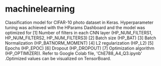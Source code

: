 # machinelearning
Classification model for CIFAR-10 photo dataset in Keras. Hyperparameter tuning was achieved with the HParams Dashboard and the model was optimized for [1] Number of filters in each CNN layer (HP_NUM_FILTERS1, HP_NUM_FILTERS2, HP_NUM_FILTERS3) [2] Batch size (HP_BAT) [3] Batch Normalization (HP_BATNORM_MOMENT) [4] L2 regularization (HP_L2) [5] Epochs (HP_EPOC) [6] Dropout (HP_DROPOUT) [7] Optimization algorithm (HP_OPTIMIZER)). Refer to Google Colab file, 'ChE788_A4_Q3.ipynb' .Optimized values can be visualized on TensorBoard.
